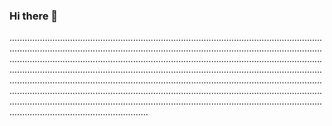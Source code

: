 ### Hi there 👋

...........................................................................................................................................................................................................................................................................................................................................................................................................................................................................................................................................................................................................................................................................................................................................................................................................................................................................................................................................................